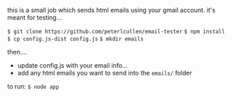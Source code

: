 this is a small job which sends html emails using your gmail account.  it's meant for testing...

`$ git clone https://github.com/peterlcullen/email-tester`
`$ npm install`
`$ cp config.js-dist config.js`
`$ mkdir emails`

then....

- update config.js with your email info...
- add any html emails you want to send into the `emails/` folder

to run:
`$ node app`